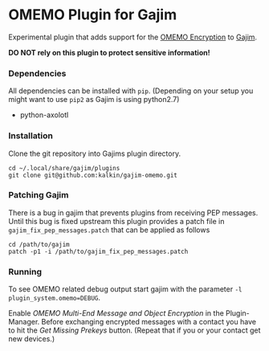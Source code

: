 # OMEMO Plugin for Gajim

Experimental plugin that adds support for the [OMEMO Encryption](http://conversations.im/omemo) to [Gajim](https://gajim.org/).

**DO NOT rely on this plugin to protect sensitive information!** 

### Dependencies
All dependencies can be installed with ```pip```. (Depending on your setup you might want to use ```pip2``` as Gajim is using python2.7)

* python-axolotl

### Installation
Clone the git repository into Gajims plugin directory.
````
cd ~/.local/share/gajim/plugins
git clone git@github.com:kalkin/gajim-omemo.git
````

### Patching Gajim
There is a bug in gajim that prevents plugins from receiving PEP messages. Until this bug is fixed upstream this plugin provides a patch file in ```gajim_fix_pep_messages.patch``` that can be applied as follows
````
cd /path/to/gajim
patch -p1 -i /path/to/gajim_fix_pep_messages.patch
````

### Running
To see OMEMO related debug output start gajim with the parameter ```-l plugin_system.omemo=DEBUG```.

Enable *OMEMO Multi-End Message and Object Encryption* in the Plugin-Manager. Before exchanging encrypted messages with a contact you have to hit the *Get Missing Prekeys* button. (Repeat that if you or your contact get new devices.)
